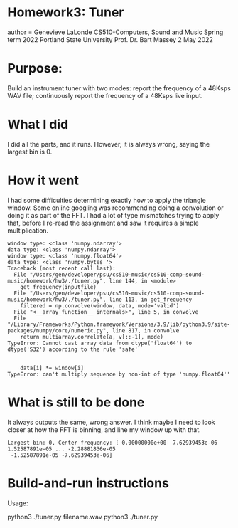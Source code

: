 # Homework3: Tuner

author = Genevieve LaLonde
CS510-Computers, Sound and Music
Spring term 2022
Portland State University 
Prof. Dr. Bart Massey
2 May 2022

# Purpose:
Build an instrument tuner with two modes: report the frequency of a 48Ksps WAV file;
continuously report the frequency of a 48Ksps live input.

# What I did

I did all the parts, and it runs. However, it is always wrong, saying the largest bin is 0.

# How it went

I had some difficulties determining exactly how to apply the triangle window. Some online googling was recommending doing a convolution or doing it as part of the FFT. I had a lot of type mismatches trying to apply that, before I re-read the assignment and saw it requires a simple multiplication. 

```
window type: <class 'numpy.ndarray'>
data type: <class 'numpy.ndarray'>
window type: <class 'numpy.float64'>
data type: <class 'numpy.bytes_'>
Traceback (most recent call last):
  File "/Users/gen/developer/psu/cs510-music/cs510-comp-sound-music/homework/hw3/./tuner.py", line 144, in <module>
    get_frequency(inputfile)
  File "/Users/gen/developer/psu/cs510-music/cs510-comp-sound-music/homework/hw3/./tuner.py", line 113, in get_frequency
    filtered = np.convolve(window, data, mode='valid')
  File "<__array_function__ internals>", line 5, in convolve
  File "/Library/Frameworks/Python.framework/Versions/3.9/lib/python3.9/site-packages/numpy/core/numeric.py", line 817, in convolve
    return multiarray.correlate(a, v[::-1], mode)
TypeError: Cannot cast array data from dtype('float64') to dtype('S32') according to the rule 'safe'


    data[i] *= window[i]
TypeError: can't multiply sequence by non-int of type 'numpy.float64''
```

# What is still to be done

It always outputs the same, wrong answer. I think maybe I need to look closer at how the FFT is binning, and line my window up with that.

```
Largest bin: 0, Center frequency: [ 0.00000000e+00  7.62939453e-06  1.52587891e-05 ... -2.28881836e-05
 -1.52587891e-05 -7.62939453e-06]

```

# Build-and-run instructions
Usage: 

python3 ./tuner.py filename.wav
python3 ./tuner.py

